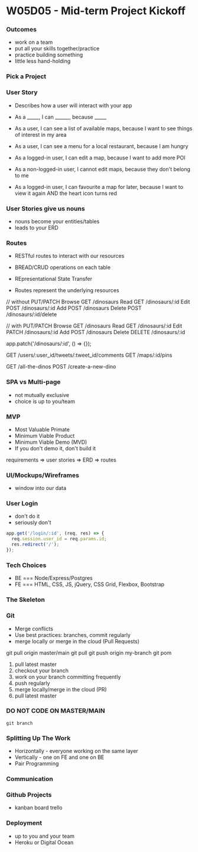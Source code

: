 # W05D05 - Mid-term Project Kickoff

### Outcomes
* work on a team
* put all your skills together/practice
* practice building something
* little less hand-holding

### Pick a Project

### User Story
* Describes how a user will interact with your app

* As a _____, I can ______, because _____
* As a user, I can see a list of available maps, because I want to see things of interest in my area
* As a user, I can see a menu for a local restaurant, because I am hungry

* As a logged-in user, I can edit a map, because I want to add more POI
* As a non-logged-in user, I cannot edit maps, because they don't belong to me

* As a logged-in user, I can favourite a map for later, because I want to view it again AND the heart icon turns red

### User Stories give us nouns
* nouns become your entities/tables
* leads to your ERD

### Routes
* RESTful routes to interact with our resources
* BREAD/CRUD operations on each table


* REpresentational State Transfer
* Routes represent the underlying resources

// without PUT/PATCH
Browse  GET /dinosaurs
Read    GET /dinosaurs/:id
Edit    POST /dinosaurs/:id
Add     POST /dinosaurs
Delete  POST /dinosaurs/:id/delete

// with PUT/PATCH
Browse  GET     /dinosaurs
Read    GET     /dinosaurs/:id
Edit    PATCH   /dinosaurs/:id
Add     POST    /dinosaurs
Delete  DELETE  /dinosaurs/:id

app.patch('/dinosaurs/:id', () => {});

GET /users/:user_id/tweets/:tweet_id/comments
GET /maps/:id/pins

GET /all-the-dinos
POST /create-a-new-dino

### SPA vs Multi-page
* not mutually exclusive
* choice is up to you/team

### MVP
* Most Valuable Primate
* Minimum Viable Product
* Minimum Viable Demo (MVD)
* If you don't demo it, don't build it

requirements => user stories => ERD => routes

### UI/Mockups/Wireframes
* window into our data

### User Login
* don't do it
* seriously don't

```js
app.get('/login/:id', (req, res) => {
  req.session.user_id = req.params.id;
  res.redirect('/');
});
```

### Tech Choices
* BE === Node/Express/Postgres
* FE === HTML, CSS, JS, jQuery, CSS Grid, Flexbox, Bootstrap

### The Skeleton

### Git
* Merge conflicts
* Use best practices: branches, commit regularly
* merge locally or merge in the cloud (Pull Requests)

git pull origin master/main
git pull
git push origin my-branch
git pom

1. pull latest master
2. checkout your branch
3. work on your branch committing frequently
4. push regularly
5. merge locally/merge in the cloud (PR)
6. pull latest master

### DO NOT CODE ON MASTER/MAIN

`git branch`

### Splitting Up The Work
* Horizontally - everyone working on the same layer
* Vertically - one on FE and one on BE
* Pair Programming

### Communication

### Github Projects
* kanban board trello

### Deployment
* up to you and your team
* Heroku or Digital Ocean





# 
